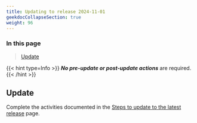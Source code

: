 ```yaml
---
title: Updating to release 2024-11-01
geekdocCollapseSection: true
weight: 96
---
```


### In this page

> [Update](../Update_to_release_2024-11-01#update) </br>

{{< hint type=Info >}}
**_No pre-update or post-update actions_** are required.
{{< /hint >}}

## Update

Complete the activities documented in the [Steps to update to the latest release](.._index#steps-to-update-to-the-latest-release) page.
